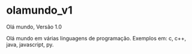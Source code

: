 # olamundo_v1
Olá mundo, Versão 1.0

Olá mundo em várias linguagens de programação.
Exemplos em: c, c++, java, javascript, py.
